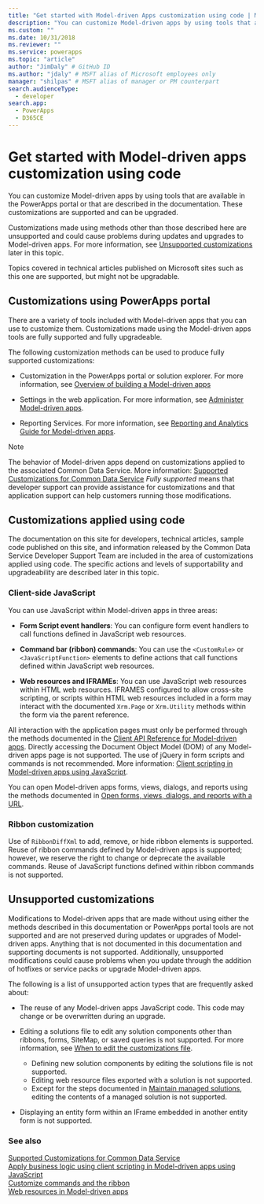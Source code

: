 ```yaml
---
title: "Get started with Model-driven Apps customization using code | Microsoft Docs" # Intent and product brand in a unique string of 43-59 chars including spaces
description: "You can customize Model-driven apps by using tools that are available in the PowerApps portal or that are described in the documentation. " # 115-145 characters including spaces. This abstract displays in the search result.
ms.custom: ""
ms.date: 10/31/2018
ms.reviewer: ""
ms.service: powerapps
ms.topic: "article"
author: "JimDaly" # GitHub ID
ms.author: "jdaly" # MSFT alias of Microsoft employees only
manager: "shilpas" # MSFT alias of manager or PM counterpart
search.audienceType: 
  - developer
search.app: 
  - PowerApps
  - D365CE
---
```

# Get started with Model-driven apps customization using code

<!-- https://docs.microsoft.com/dynamics365/customer-engagement/developer/supported-extensions
Split to just include MDA issues
 -->

You can customize Model-driven apps by using tools that are available in the PowerApps portal or that are described in the documentation. These customizations are supported and can be upgraded.

Customizations made using methods other than those described here are unsupported and could cause problems during updates and upgrades to Model-driven apps. For more information, see [Unsupported customizations](#unsupported-customizations) later in this topic.

Topics covered in technical articles published on Microsoft sites such as this one are supported, but might not be upgradable.


## Customizations using PowerApps portal

There are a variety of tools included with Model-driven apps that you can use to customize them. Customizations made using the Model-driven apps tools are fully supported and fully upgradeable.

The following customization methods can be used to produce fully supported customizations:

- Customization in the PowerApps portal or solution explorer. For more information, see [Overview of building a Model-driven apps](../../maker/model-driven-apps/model-driven-app-overview.md)

- Settings in the web application. For more information, see [Administer Model-driven apps](/dynamics365/customer-engagement/admin/admin-guide).

- Reporting Services. For more information, see [Reporting and Analytics Guide for Model-driven apps](/dynamics365/customer-engagement/analytics/reporting-analytics-with-dynamics-365).

> [!NOTE]
> The behavior of Model-driven apps depend on customizations applied to the associated Common Data Service. More information: [Supported Customizations for Common Data Service](../common-data-service/supported-customizations.md)
> *Fully supported* means that developer support can provide assistance for customizations and that application support can help customers running those modifications.


## Customizations applied using code

The documentation on this site for developers, technical articles, sample code published on this site, and information released by the Common Data Service Developer Support Team are included in the area of customizations applied using code. The specific actions and levels of supportability and upgradeability are described later in this topic.

### Client-side JavaScript

You can use JavaScript within Model-driven apps in three areas:

- **Form Script event handlers**: You can configure form event handlers to call functions defined in JavaScript web resources.

- **Command bar (ribbon) commands**: You can use the `<CustomRule>` or `<JavaScriptFunction>` elements to define actions that call functions defined within JavaScript web resources.

- **Web resources and IFRAMEs**: You can use JavaScript web resources within HTML web resources. IFRAMES configured to allow cross-site scripting, or scripts within HTML web resources included in a form may interact with the documented `Xrm.Page` or `Xrm.Utility` methods within the form via the parent reference.

All interaction with the application pages must only be performed through the methods documented in the [Client API Reference for Model-driven apps](clientapi/reference.md). Directly accessing the Document Object Model (DOM) of any Model-driven apps page is not supported. The use of jQuery in form scripts and commands is not recommended. More information: [Client scripting in Model-driven apps using JavaScript](client-scripting.md).

You can open Model-driven apps forms, views, dialogs, and reports using the methods documented in [Open forms, views, dialogs, and reports with a URL](open-forms-views-dialogs-reports-url.md).

### Ribbon customization

Use of `RibbonDiffXml` to add, remove, or hide ribbon elements is supported. Reuse of ribbon commands defined by Model-driven apps is supported; however, we reserve the right to change or deprecate the available commands. Reuse of JavaScript functions defined within ribbon commands is not supported.

## Unsupported customizations

Modifications to Model-driven apps that are made without using either the methods described in this documentation or PowerApps portal tools are not supported and are not preserved during updates or upgrades of Model-driven apps. Anything that is not documented in this documentation and supporting documents is not supported. Additionally, unsupported modifications could cause problems when you update through the addition of hotfixes or service packs or upgrade Model-driven apps.

The following is a list of unsupported action types that are frequently asked about: 

- The reuse of any Model-driven apps JavaScript code. This code may change or be overwritten during an upgrade.
- Editing a solutions file to edit any solution components other than ribbons, forms, SiteMap, or saved queries is not supported. For more information, see [When to edit the customizations file](when-edit-customization-file.md).
    - Defining new solution components by editing the solutions file is not supported. 
    - Editing web resource files exported with a solution is not supported. 
    - Except for the steps documented in [Maintain managed solutions](../common-data-service/maintain-managed-solutions.md), editing the contents of a managed solution is not supported.

- Displaying an entity form within an IFrame embedded in another entity form is not supported.

### See also

[Supported Customizations for Common Data Service](../common-data-service/supported-customizations.md)<br/>
[Apply business logic using client scripting in Model-driven apps using JavaScript](client-scripting.md)<br/>
[Customize commands and the ribbon](customize-commands-ribbon.md)<br/>
[Web resources in Model-driven apps](web-resources.md)
